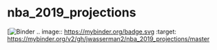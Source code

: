 # nba_2019_projections
[![Binder](https://hub.mybinder.org/user/jwasserman2-nba_2019_projections-iwjgu6h4/tree#notebooks)
.. image:: https://mybinder.org/badge.svg :target: https://mybinder.org/v2/gh/jwasserman2/nba_2019_projections/master
